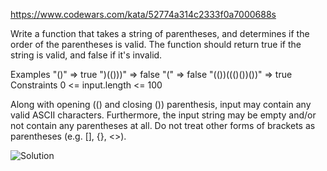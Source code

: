 https://www.codewars.com/kata/52774a314c2333f0a7000688s

Write a function that takes a string of parentheses, and determines if the order of the parentheses is valid. The function should return true if the string is valid, and false if it's invalid.

Examples
"()"              =>  true
")(()))"          =>  false
"("               =>  false
"(())((()())())"  =>  true
Constraints
0 <= input.length <= 100

Along with opening (() and closing ()) parenthesis, input may contain any valid ASCII characters. Furthermore, the input string may be empty and/or not contain any parentheses at all. Do not treat other forms of brackets as parentheses (e.g. [], {}, <>).

![Solution]([http://url/to/img.png](https://i.imgur.com/4pZ9Xla.png))
